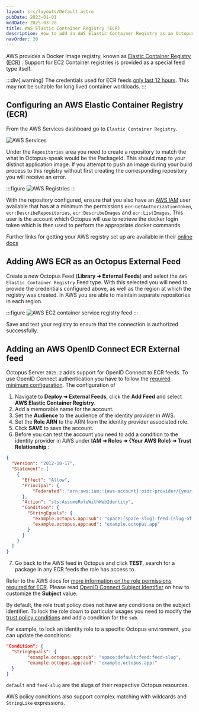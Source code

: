 ```yaml
---
layout: src/layouts/Default.astro
pubDate: 2023-01-01
modDate: 2025-03-28
title: AWS Elastic Container Registry (ECR)  
description: How to add an AWS Elastic Container Registry as an Octopus feed 
navOrder: 30
---
```


AWS provides a Docker Image registry, known as [Elastic Container Registry (ECR)](https://aws.amazon.com/ecr/) . Support for EC2 Container registries is provided as a special feed type itself.

:::div{.warning}
The credentials used for ECR feeds [only last 12 hours](http://docs.aws.amazon.com/AmazonECR/latest/userguide/Registries.html). This may not be suitable for long lived container workloads.
:::

## Configuring an AWS Elastic Container Registry (ECR)
From the AWS Services dashboard go to `Elastic Container Registry`.

 ![AWS Services](/docs/packaging-applications/package-repositories/guides/container-registries/images/aws-services.png)

Under the `Repositories` area you need to create a repository to match the what in Octopus-speak would be the PackageId. This should map to your distinct application image. If you attempt to push an image during your build process to this registry without first creating the corresponding repository you will receive an error.

:::figure
![AWS Registries](/docs/packaging-applications/package-repositories/guides/container-registries/images/aws-registries.png)
:::

With the repository configured, ensure that you also have an [AWS IAM](https://aws.amazon.com/iam/) user available that has at a minimum the permissions `ecr:GetAuthorizationToken`, `ecr:DescribeRepositories`, `ecr:DescribeImages` and `ecr:ListImages`. This user is the account which Octopus will use to retrieve the docker login token which is then used to perform the appropriate docker commands.

Further links for getting your AWS registry set up are available in their [online docs](http://docs.aws.amazon.com/AmazonECR/latest/userguide/what-is-ecr.html)

## Adding AWS ECR as an Octopus External Feed
Create a new Octopus Feed (**Library ➜ External Feeds**) and select the `AWS Elastic Container Registry` Feed type. With this selected you will need to provide the credentials configured above, as well as the region at which the registry was created. In AWS you are able to maintain separate repositories in each region.

:::figure
![AWS EC2 container service registry feed](/docs/packaging-applications/package-repositories/guides/container-registries/images/aws-ecr-feed.png)
:::

Save and test your registry to ensure that the connection is authorized successfully.

## Adding an AWS OpenID Connect ECR External feed
Octopus Server `2025.2` adds support for OpenID Connect to ECR feeds. To use OpenID Connect authentication you have to follow the [required minimum configuration](/docs/infrastructure/accounts/openid-connect#configuration). The configuration of 


1. Navigate to **Deploy ➜ External Feeds**, click the **Add Feed** and select **AWS Elastic Container Registry**.
2. Add a memorable name for the account.
3. Set the **Audience** to the audience of the identity provider in AWS.
4. Set the **Role ARN** to the ARN from the identity provider associated role.
5. Click **SAVE** to save the account.
6. Before you can test the account you need to add a condition to the identity provider in AWS under **IAM ➜ Roles ➜ {Your AWS Role} ➜ Trust Relationship** :
```json
{
  "Version": "2012-10-17",
  "Statement": [
    {
      "Effect": "Allow",
      "Principal": {
          "Federated": "arn:aws:iam::{aws-account}:oidc-provider/{your-identity-provider}"
      },
      "Action": "sts:AssumeRoleWithWebIdentity",
      "Condition": {
        "StringEquals": {
          "example.octopus.app:sub": "space:[space-slug]:feed:[slug-of-feed-created-above]",
          "example.octopus.app:aud": "example.octopus.app"
        }
      }
    }
  ]
}
```
7. Go back to the AWS feed in Octopus and click **TEST**, search for a package in any ECR feeds the role has access to.

Refer to the AWS docs for [more information on the role permissions required for ECR](https://docs.aws.amazon.com/AmazonECR/latest/userguide/images.html).
Please read [OpenID Connect Subject Identifier](/docs/infrastructure/accounts/openid-connect#subject-keys) on how to customize the **Subject** value.

By default, the role trust policy does not have any conditions on the subject identifier. To lock the role down to particular usages you need to modify the [trust policy conditions](https://oc.to/aws-iam-policy-conditions) and add a condition for the `sub`.

For example, to lock an identity role to a specific Octopus environment, you can update the conditions:

```json
"Condition": {
  "StringEquals": {
        "example.octopus.app:sub": "space:default:feed:feed-slug",
        "example.octopus.app:aud": "example.octopus.app:"
  }
}
```

`default` and `feed-slug` are the slugs of their respective Octopus resources.

AWS policy conditions also support complex matching with wildcards and `StringLike` expressions. 
